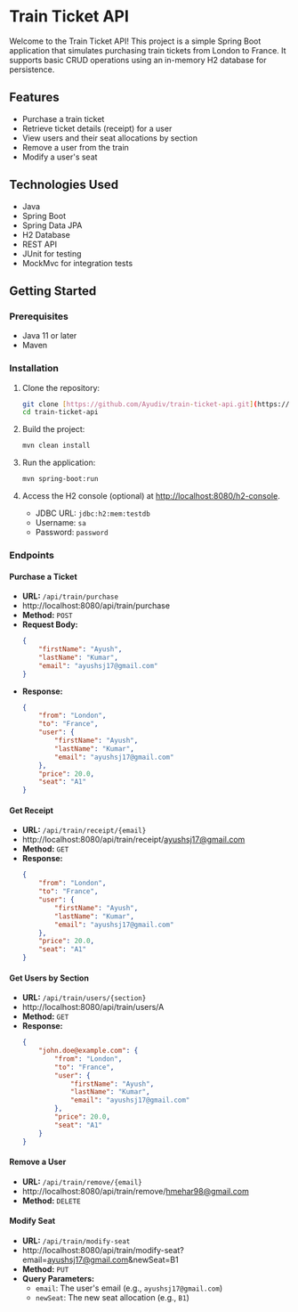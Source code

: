 # Train Ticket API

Welcome to the Train Ticket API! This project is a simple Spring Boot application that simulates purchasing train tickets from London to France. It supports basic CRUD operations using an in-memory H2 database for persistence.

## Features

- Purchase a train ticket
- Retrieve ticket details (receipt) for a user
- View users and their seat allocations by section
- Remove a user from the train
- Modify a user's seat

## Technologies Used

- Java
- Spring Boot
- Spring Data JPA
- H2 Database
- REST API
- JUnit for testing
- MockMvc for integration tests

## Getting Started

### Prerequisites

- Java 11 or later
- Maven

### Installation

1. Clone the repository:
    ```bash
    git clone [https://github.com/Ayudiv/train-ticket-api.git](https://github.com/Ayudiv/Train-Ticket-API.git)
    cd train-ticket-api
    ```

2. Build the project:
    ```bash
    mvn clean install
    ```

3. Run the application:
    ```bash
    mvn spring-boot:run
    ```

4. Access the H2 console (optional) at [http://localhost:8080/h2-console](http://localhost:8080/h2-console). 
   - JDBC URL: `jdbc:h2:mem:testdb`
   - Username: `sa`
   - Password: `password`

### Endpoints

#### Purchase a Ticket

- **URL:** `/api/train/purchase`
- http://localhost:8080/api/train/purchase
- **Method:** `POST`
- **Request Body:**
    ```json
    {
        "firstName": "Ayush",
        "lastName": "Kumar",
        "email": "ayushsj17@gmail.com"
    }
    ```
- **Response:**
    ```json
    {
        "from": "London",
        "to": "France",
        "user": {
            "firstName": "Ayush",
            "lastName": "Kumar",
            "email": "ayushsj17@gmail.com"
        },
        "price": 20.0,
        "seat": "A1"
    }
    ```

#### Get Receipt
- **URL:** `/api/train/receipt/{email}`
- http://localhost:8080/api/train/receipt/ayushsj17@gmail.com
- **Method:** `GET`
- **Response:**
    ```json
    {
        "from": "London",
        "to": "France",
        "user": {
            "firstName": "Ayush",
            "lastName": "Kumar",
            "email": "ayushsj17@gmail.com"
        },
        "price": 20.0,
        "seat": "A1"
    }
    ```

#### Get Users by Section

- **URL:** `/api/train/users/{section}`
- http://localhost:8080/api/train/users/A
- **Method:** `GET`
- **Response:**
    ```json
    {
        "john.doe@example.com": {
            "from": "London",
            "to": "France",
            "user": {
                "firstName": "Ayush",
                "lastName": "Kumar",
                "email": "ayushsj17@gmail.com"
            },
            "price": 20.0,
            "seat": "A1"
        }
    }
    ```

#### Remove a User

- **URL:** `/api/train/remove/{email}`
- http://localhost:8080/api/train/remove/hmehar98@gmail.com
- **Method:** `DELETE`

#### Modify Seat

- **URL:** `/api/train/modify-seat`
- http://localhost:8080/api/train/modify-seat?email=ayushsj17@gmail.com&newSeat=B1
- **Method:** `PUT`
- **Query Parameters:**
    - `email`: The user's email (e.g., `ayushsj17@gmail.com`)
    - `newSeat`: The new seat allocation (e.g., `B1`)

